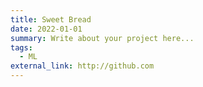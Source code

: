 ```yaml
---
title: Sweet Bread
date: 2022-01-01
summary: Write about your project here...
tags:
  - ML
external_link: http://github.com
---
```


